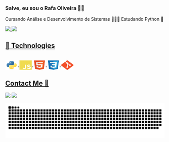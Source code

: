 ### Salve, eu sou o Rafa Oliveira 🤙🏼
Cursando Análise e Desenvolvimento de Sistemas 👨🏻‍💻
Estudando Python 🐍
<!-- <p align="left"> <img src="https://komarev.com/ghpvc/?username=rafaoliveira22&color=blue" alt="Profile views" /></p> -->


 <div>
  <a href="https://github.com/patrickfer">
  <img height="180em" src="https://github-readme-stats.vercel.app/api?username=patrickfer&show_icons=true&theme=midnight-purple&include_all_commits=true&count_private=true"/>
  <img height="180em" src="https://github-readme-stats.vercel.app/api/top-langs/?username=patrickfer&layout=compact&langs_count=7&theme=midnight-purple"/>
</div>
 
  
## 🚀 Technologies
<div style="display: inline_block"><br>
  <img align="center" alt="icon-Python" height="30" width="40" src="https://raw.githubusercontent.com/devicons/devicon/master/icons/python/python-original.svg">
  <img align="center" alt="icon-Js" height="30" width="40" src="https://raw.githubusercontent.com/devicons/devicon/master/icons/javascript/javascript-plain.svg">
  <img align="center" alt="icon-HTML" height="30" width="40" src="https://raw.githubusercontent.com/devicons/devicon/master/icons/html5/html5-original.svg">
  <img align="center" alt="icon-CSS" height="30" width="40" src="https://raw.githubusercontent.com/devicons/devicon/master/icons/css3/css3-original.svg">
 <img align="center" alt="icon-GIT" height="30" width="40" src="https://raw.githubusercontent.com/devicons/devicon/master/icons/git/git-original.svg">
</div>
 
## Contact Me 📱 
<div> 
  <a href = "mailto:rafoliveira217@gmail.com"><img src="https://img.shields.io/badge/-Gmail-%23333?style=for-the-badge&logo=gmail&logoColor=white" target="_blank"></a>
  <a href="https://www.linkedin.com/in/rafaoliveirasouza" target="_blank"><img src="https://img.shields.io/badge/-LinkedIn-%230077B5?style=for-the-badge&logo=linkedin&logoColor=white" target="_blank"></a> 
  
  
  ![Snake animation](https://github.com/rafaoliveira22/rafaoliveira22/blob/output/github-contribution-grid-snake.svg)
  </div>
